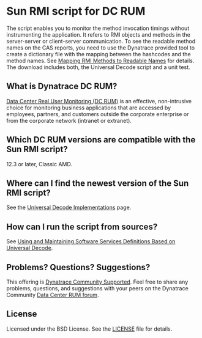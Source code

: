 # Sun RMI script for DC RUM

The script enables you to monitor the method invocation timings without instrumenting the application. It refers to RMI objects and methods in the server-server or client-server communication. 
To see the readable method names on the CAS reports, you need to use the Dynatrace provided tool to create a dictionary file with the mapping between the hashcodes and the method names. See [Mapping RMI Methods to Readable Names](https://community.dynatrace.com/community/display/DCRUM123/Mapping+RMI+Methods+to+Readable+Names) for details. The download includes both, the Universal Decode script and a unit test.

## What is Dynatrace DC RUM?

[Data Center Real User Monitoring (DC RUM)](http://www.dynatrace.com/en/data-center-rum/) is an effective, non-intrusive choice for monitoring business applications that are accessed by employees, partners, and customers outside the corporate enterprise or from the corporate network (intranet or extranet).

## Which DC RUM versions are compatible with the Sun RMI script?

12.3 or later, Classic AMD.

## Where can I find the newest version of the Sun RMI script?

See the [Universal Decode Implementations](https://community.dynatrace.com/community/display/PUBDCRUM/Universal+Decode+Implementations#UniversalDecodeImplementations-SUNRMI)
page.

## How can I run the script from sources?

See [Using and Maintaining Software Services Definitions Based on Universal Decode](https://community.dynatrace.com/community/display/DCRUM124/Using+and+Maintaining+Software+Services+Definitions+Based+on+Universal+Decode).

## Problems? Questions? Suggestions?

This offering is [Dynatrace Community Supported](https://community.dynatrace.com/community/display/DL/Support+Levels#SupportLevels-Communitysupported/NotSupportedbyDynatrace(providedbyacommunitymember)).
Feel free to share any problems, questions, and suggestions with your peers on the Dynatrace Community
[Data Center RUM forum](https://answers.dynatrace.com/spaces/160/index.html).

## License

Licensed under the BSD License. See the [LICENSE](LICENSE) file for details.